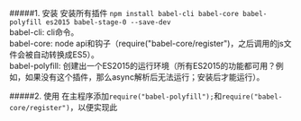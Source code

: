 #####1. 安装
安装所有插件
`npm install babel-cli babel-core babel-polyfill es2015 babel-stage-0 --save-dev`  
babel-cli: cli命令。  
babel-core: node api和钩子（require("babel-core/register")，之后调用的js文件会被自动转换成ES5）。  
babel-polyfill: 创建出一个ES2015的运行环境（所有ES2015的功能都可用？例如，如果没有这个插件，那么async解析后无法运行；安装后才能运行）。  

#####2. 使用
在主程序添加`require("babel-polyfill");`和`require("babel-core/register")`，以便实现此
